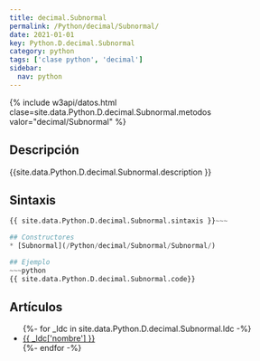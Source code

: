 ```yaml
---
title: decimal.Subnormal
permalink: /Python/decimal/Subnormal/
date: 2021-01-01
key: Python.D.decimal.Subnormal
category: python
tags: ['clase python', 'decimal']
sidebar: 
  nav: python
---
```


{% include w3api/datos.html clase=site.data.Python.D.decimal.Subnormal.metodos valor="decimal/Subnormal" %}

## Descripción
{{site.data.Python.D.decimal.Subnormal.description }}

## Sintaxis
~~~python
{{ site.data.Python.D.decimal.Subnormal.sintaxis }}~~~

## Constructores
* [Subnormal](/Python/decimal/Subnormal/Subnormal/)

## Ejemplo
~~~python
{{ site.data.Python.D.decimal.Subnormal.code}}
~~~

## Artículos
<ul>
{%- for _ldc in site.data.Python.D.decimal.Subnormal.ldc -%}
   <li>
       <a href="{{_ldc['url'] }}">{{ _ldc['nombre'] }}</a>
   </li>
{%- endfor -%}
</ul>
